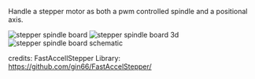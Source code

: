 Handle a stepper motor as both a pwm controlled spindle and a positional axis.

![stepper spindle board](https://github.com/633k4hire/StepperSpindle/assets/17692800/e3ea57b5-149e-4338-9973-37100db18a31)
![stepper spindle board 3d](https://github.com/633k4hire/StepperSpindle/assets/17692800/5b80597f-6b44-48f8-8625-f0d189a26ccf)
![stepper spindle board schematic](https://github.com/633k4hire/StepperSpindle/assets/17692800/dcea1e94-c6dd-41e6-a1a5-f3d3f297fa5d)


credits: FastAccellStepper Library: https://github.com/gin66/FastAccelStepper/
